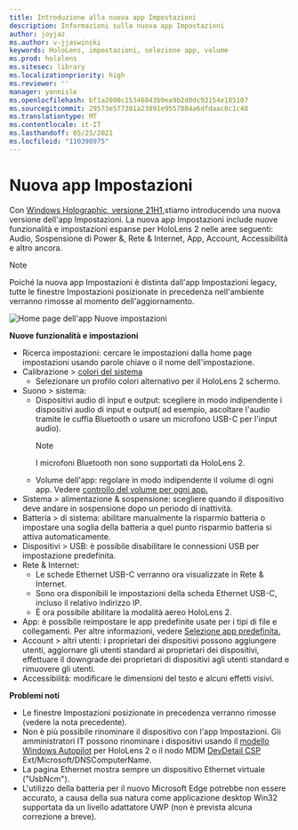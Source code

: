 ```yaml
---
title: Introduzione alla nuova app Impostazioni
description: Informazioni sulla nuova app Impostazioni
author: joyjaz
ms.author: v-jjaswinski
keywords: HoloLens, impostazioni, selezione app, volume
ms.prod: hololens
ms.sitesec: library
ms.localizationpriority: high
ms.reviewer: ''
manager: yannisle
ms.openlocfilehash: bf1a2080c15346843b9ea9b2d0dc93154e185107
ms.sourcegitcommit: 29573e577381a23891e9557884a6dfdaac0c1c48
ms.translationtype: MT
ms.contentlocale: it-IT
ms.lasthandoff: 05/25/2021
ms.locfileid: "110398975"
---
```

# <a name="new-settings-app"></a>Nuova app Impostazioni

Con [Windows Holographic, versione 21H1,](hololens-release-notes.md#windows-holographic-version-21h1)stiamo introducendo una nuova versione dell'app Impostazioni. La nuova app Impostazioni include nuove funzionalità e impostazioni espanse per HoloLens 2 nelle aree seguenti: Audio, Sospensione di Power &, Rete & Internet, App, Account, Accessibilità e altro ancora.

> [!NOTE]
> Poiché la nuova app Impostazioni è distinta dall'app Impostazioni legacy, tutte le finestre Impostazioni posizionate in precedenza nell'ambiente verranno rimosse al momento dell'aggiornamento.

![Home page dell'app Nuove impostazioni](images/new-settings-app.png)

**Nuove funzionalità e impostazioni**
- Ricerca impostazioni: cercare le impostazioni dalla home page impostazioni usando parole chiave o il nome dell'impostazione.
- Calibrazione > [colori del sistema](hololens2-display.md#how-to-use-display-color-calibration)
    - Selezionare un profilo colori alternativo per il HoloLens 2 schermo.
- Suono > sistema:
  - Dispositivi audio di input e output: scegliere in modo indipendente i dispositivi audio di input e output( ad esempio, ascoltare l'audio tramite le cuffia Bluetooth o usare un microfono USB-C per l'input audio).
    > [!NOTE]
    > I microfoni Bluetooth non sono supportati da HoloLens 2.
  - Volume dell'app: regolare in modo indipendente il volume di ogni app. Vedere [controllo del volume per ogni app.](holographic-home.md#per-app-volume-control)
- Sistema > alimentazione & sospensione: scegliere quando il dispositivo deve andare in sospensione dopo un periodo di inattività.
- Batteria > di sistema: abilitare manualmente la risparmio batteria o impostare una soglia della batteria a quel punto risparmio batteria si attiva automaticamente.
- Dispositivi > USB: è possibile disabilitare le connessioni USB per impostazione predefinita.
- Rete & Internet:
  - Le schede Ethernet USB-C verranno ora visualizzate in Rete & Internet.
  - Sono ora disponibili le impostazioni della scheda Ethernet USB-C, incluso il relativo indirizzo IP.
  - È ora possibile abilitare la modalità aereo HoloLens 2.
- App: è possibile reimpostare le app predefinite usate per i tipi di file e collegamenti. Per altre informazioni, vedere [Selezione app predefinita.](holographic-home.md#default-app-picker)
- Account > altri utenti: i proprietari dei dispositivi possono aggiungere utenti, aggiornare gli utenti standard ai proprietari dei dispositivi, effettuare il downgrade dei proprietari di dispositivi agli utenti standard e rimuovere gli utenti.
- Accessibilità: modificare le dimensioni del testo e alcuni effetti visivi.

**Problemi noti**
- Le finestre Impostazioni posizionate in precedenza verranno rimosse (vedere la nota precedente).
- Non è più possibile rinominare il dispositivo con l'app Impostazioni. Gli amministratori IT possono rinominare i dispositivi usando il [modello Windows Autopilot](https://docs.microsoft.com/hololens/hololens2-autopilot) per HoloLens 2 o il nodo MDM [DevDetail CSP](https://docs.microsoft.com/windows/client-management/mdm/devdetail-csp) Ext/Microsoft/DNSComputerName.
- La pagina Ethernet mostra sempre un dispositivo Ethernet virtuale ("UsbNcm").
- L'utilizzo della batteria per il nuovo Microsoft Edge potrebbe non essere accurato, a causa della sua natura come applicazione desktop Win32 supportata da un livello adattatore UWP (non è prevista alcuna correzione a breve).

